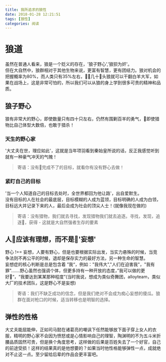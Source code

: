 ```yaml
---
title: 我所追求的狼性
date: 2018-01-28 12:21:51
tags: [狼性]
categories: 阅读
---
```


# 狼道
虽然在普通人看来，狼是一个贬义的存在，'狼子野心','狼狈为奸'。
<br>
但在大自然中，狼群相对于其他生物来说，更富有智慧，更有团结力。狼对机会的把握概率为80%，而人类只有35%左右，几十头狼就可以干翻白羊大军，如果在战场上，这是非常可怕的，所以我们可以从狼的身上学到很多可贵的精神和品质。

## 狼子野心
狼有非常大的野心，即使数量只有四十只左右，仍然有围剿百羊的勇气，即使猎物比自己体型大数倍，也敢于猎杀！

### 天生的野心家
'大丈夫在世，理应如此'，这就是当年项羽看到秦始皇所说的话，反正我感觉听到就有一种豪气冲天的气魄！
> 寄语：没有完成不了的目标，就看你有没有野心去做！

### 紧盯自己的目标
'当一个人知道自己的目标去处时，全世界都回为他让路'，出自爱默生。<br>
没有目标的人在社会的最底层，目标模糊的人成为蓝领，目标明确的人成为白领，目标远大并记录下来的人，最后会成为社会的顶尖人士！(就像我现在做的)
> 寄语：没有猎物，我们就去寻找，发现猎物我们就去追逐。寻找，发现，追逐，获得 - 这就是大自然强者生存的要素

## 人应该有理想，而不是'妄想'
野心 !== 妄想，人要有野心，但是也要根据实际出发，当实力悬殊的时候，当竞争法则不再公平的时候，退却是保存实力的最好方法，另一种生命的智慧。<br>
妄想症的核心判断是总是包含着 ”我“，例如："我伟大","人们在迫害我"，"我有罪".......野心虽然也强调个体，但更多持有一种开放的态度，”我可以做的更好“，“我要达到某某那种程度”(当时我说，想成为类似奇舞团，alloyteam，类似大厂的技术团队，这是野心不是妄想)
> 寄语：我们不缺乏成功的信念，但是我们绝对不会成为痴心妄想的傻瓜。狼群在面对枪口的时候，适当转移也是明智的选择。

## 弹性的性格
大丈夫能屈能伸，正如司马懿在诸葛亮的嘲讽下任然能够放下面子穿上女人的衣服，精明的野心家不会因为愤怒或是心情影响自己的理智，陶渊明的不为五斗米折腰品质固然可贵，但是换个角度思考，这样做的后果是百姓失去了一个好官，自己的前途受损！这样的结果真的是他想要的？如果当时他性格能够弹性一点，成就绝对不止这一点。至少留给后辈的作品会更丰富吧。